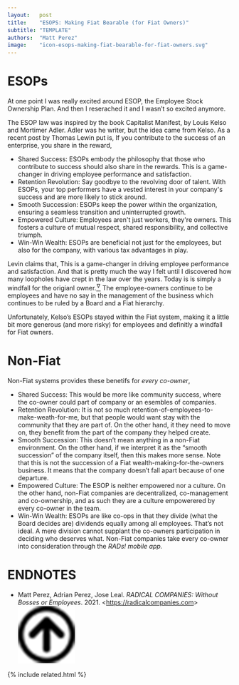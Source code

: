 ```yaml
---
layout:   post
title:    "ESOPS: Making Fiat Bearable (for Fiat Owners)"
subtitle: "TEMPLATE"
authors:  "Matt Perez"
image:    "icon-esops-making-fiat-bearable-for-fiat-owners.svg"
---
```


<div style="display:none;">
 <p>At one point I was really excited around ESOP, the Employee Stock Ownership Plan. And then I reserached it and I wasn&rsquo;t so excited anymore.</p>
</div>

<h1>ESOPs</h1>
 <p>At one point I was really excited around ESOP, the Employee Stock Ownership Plan. And then I reserached it and I wasn&rsquo;t so excited anymore.</p>
 <p>The ESOP law was inspired by the book Capitalist Manifest, by Louis Kelso and Mortimer Adler. Adler was he writer, but the idea came from Kelso. As a recent post by Thomas Lewin put is, <span class='_quotespan'>If you contribute to the success of an enterprise, you share in the reward,</span></p>
  <ul>
   <li>Shared Success: ESOPs embody the philosophy that those who contribute to success should also share in the rewards. This is a game-changer in driving employee performance and satisfaction.</li>
   <li>Retention Revolution: Say goodbye to the revolving door of talent. With ESOPs, your top performers have a vested interest in your company's success and are more likely to stick around.</li>
   <li>Smooth Succession: ESOPs keep the power within the organization, ensuring a seamless transition and uninterrupted growth.</li>
   <li>Empowered Culture: Employees aren't just workers, they're owners. This fosters a culture of mutual respect, shared responsibility, and collective triumph.</li>
   <li>Win-Win Wealth: ESOPs are beneficial not just for the employees, but also for the company, with various tax advantages in play.</li>
  </ul>
 <p>Levin claims that, <span class='_quotespan'>This is a game-changer in driving employee performance and satisfaction.</span> And that is pretty much the way I felt until I discovered how many loopholes have crept in the law over the years. Today is is simply a windfall for the origianl owner.<a href="#en01"><sup id="bm01">&hairsp;&nabla;&hairsp;</sup></a> The employee-owners continue to be employees and have no say in the management of the business which continues to be ruled by a Board and a <span class='_paradigm'>Fiat</span> hierarchy.</p>
 <p>Unfortunately, Kelso&rsquo;s ESOPs stayed within the <span class='_paradigm'>Fiat</span> system, making it a little bit more generous (and more risky) for employees and definitly a windfall for <span class='_paradigm'>Fiat</span> owners.</p>

<h1>Non-Fiat</h1>
 <p>Non-<span class='_paradigm'>Fiat</span> systems provides these benetifs for <em>every co-owner</em>,</p>
  <ul>
   <li>Shared Success: This would be more like community success, where the co-owner could part of company or an esembles of companies.</li>
   <li>Retention Revolution: It is not so much retention-of-employees-to-make-weath-for-me, but that people would want stay with the community that they are part of. On the other hand, it they need to move on, they benefit from the part of the company they helped create.</li>
   <li>Smooth Succession: This doesn&rsquo;t mean anything in a non-<span class='_paradigm'>Fiat</span> environment. On the other hand, if we interpret it as the &ldquo;smooth succession&rdquo; of the company itself, then this makes more sense. Note that this is not the succession of a <span class='_paradigm'>Fiat</span> wealth-making-for-the-owners business. It means that the company doesn&rsquo;t fall apart because of one departure.</li>
   <li>Empowered Culture: The ESOP is neither empowered nor a culture. On the other hand, non-<span class='_paradigm'>Fiat</span> companies are decentralized, co-management and co-ownership, and as such they are a culture empowerered by every co-owner in the team.</li>
   <li>Win-Win Wealth: ESOPs are like co-ops in that they divide (what the Board decides are) dividends equally among all employees. That&rsquo;s not ideal. A mere division cannot supplant the co-owners participation in deciding who deserves what. Non-<span class='_paradigm'>Fiat</span> companies take every co-owner into consideration through the <em><span class='_paradigm'>RADs!</span> mobile app.</em></li>
  </ul>

<h1 class="_section">ENDNOTES</h1>
 <ul>
  <li id="en01">
   <p class="_list-item">
    Matt Perez, Adrian Perez, Jose Leal.
    <em>RADICAL COMPANIES: Without Bosses or Employees</em>.
    2021.
    &lt;<a href="https://radicalcompanies.com" target="_blank">https://radicalcompanies.com</a>&gt;
    <a class="_uparrow" href="#bm01"><img src="/assets/img/arrow-up-icon.png"></a>
   </p>
  </li>
 </ul>

{% include related.html %}
